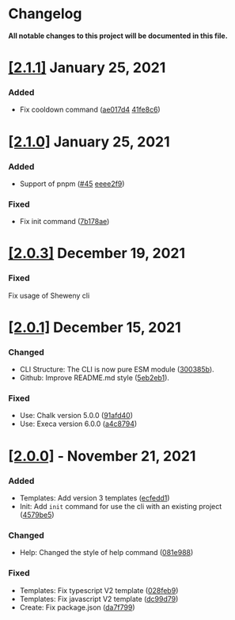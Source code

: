 # Changelog

**All notable changes to this project will be documented in this file.**

# [[2.1.1]](https://github.com/Sheweny/cli/compare/2.0.3...2.1.0) January 25, 2021

### Added

- Fix cooldown command ([ae017d4](https://github.com/Sheweny/cli/commit/ae017d4970a00d0e1dd47d0bcdcf7037c5a89d5e) [41fe8c6](https://github.com/Sheweny/cli/commit/41fe8c624447a552aae80279da452acc181f80e0))

# [[2.1.0]](https://github.com/Sheweny/cli/compare/2.0.3...2.1.0) January 25, 2021

### Added

- Support of pnpm ([#45](https://github.com/Sheweny/cli/issues/45) [eeee2f9](https://github.com/Sheweny/cli/commit/eeee2f927cbb15a272df5c05b741b9495824d5e3))

### Fixed

- Fix init command ([7b178ae](https://github.com/Sheweny/cli/commit/7b178ae536c7d1cae0964da9e0f33c9b79322bd6))

# [[2.0.3]](https://github.com/Sheweny/cli/compare/2.0.1...2.0.3) December 19, 2021

### Fixed

Fix usage of Sheweny cli

# [[2.0.1]](https://github.com/Sheweny/cli/compare/2.0.0...2.0.1) December 15, 2021

### Changed

- CLI Structure: The CLI is now pure ESM module ([300385b](https://github.com/Sheweny/cli/commit/300385b66441735cd30d0cc6c7e68a132feb2ccd)).
- Github: Improve README.md style ([5eb2eb1](https://github.com/Sheweny/cli/commit/5eb2eb1b57c8c2b40e1824c3ada20b771dc63c7e)).

### Fixed

- Use: Chalk version 5.0.0 ([91afd40](https://github.com/Sheweny/cli/commit/91afd40dd7a8ed237681abfad38893357cd332c4))
- Use: Execa version 6.0.0 ([a4c8794](https://github.com/Sheweny/cli/commit/a4c87940d2ac3985e7bf3b1900f5081f5a6a4069))

# [[2.0.0]](https://github.com/Sheweny/cli/compare/2.1.0...3.0.0) - November 21, 2021

### Added

- Templates: Add version 3 templates ([ecfedd1](https://github.com/Sheweny/cli/commit/ecfedd193c334e3718467def10fc6f679c6b935b))
- Init: Add `init` command for use the cli with an existing project ([4579be5](https://github.com/Sheweny/cli/commit/4579be59ef16ab68a53175e7286e7ee38fb53624))

### Changed

- Help: Changed the style of help command ([081e988](https://github.com/Sheweny/cli/commit/081e988de1e02b196e73c1ec3cef2e568b4a9e45))

### Fixed

- Templates: Fix typescript V2 template ([028feb9](https://github.com/Sheweny/cli/commit/028feb9bb536966c577a3454d7b4ac8b50312d95))
- Templates: Fix javascript V2 template ([dc99d79](https://github.com/Sheweny/cli/commit/dc99d794fd0cdd7e1624e15026d6f3b7f0410d60))
- Create: Fix package.json ([da7f799](https://github.com/Sheweny/cli/commit/da7f799fa05ada1634e94f96f8e560358250f137))
